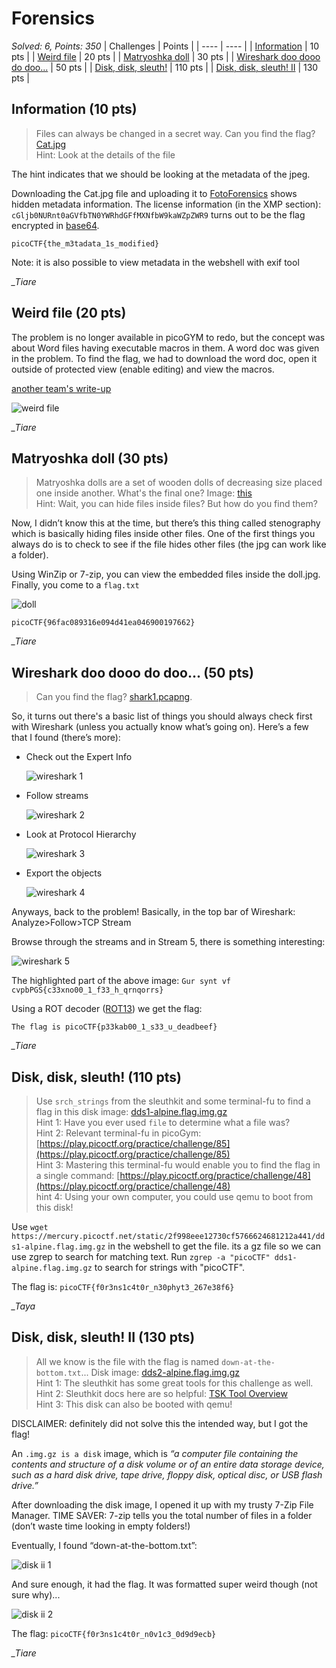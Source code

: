 # Forensics

*Solved: 6, Points: 350*
| Challenges | Points |
| ---- | ---- |
| [Information](#information-10-pts) | 10 pts |
| [Weird file](#weird-file-20-pts) | 20 pts |
| [Matryoshka doll](#matryoshka-doll-30-pts) | 30 pts |
| [Wireshark doo dooo do doo...](#wireshark-doo-dooo-do-doo-50-pts) | 50 pts |
| [Disk, disk, sleuth!](#disk-disk-sleuth-110-pts) | 110 pts |
| [Disk, disk, sleuth! II](#disk-disk-sleuth-ii-130-pts) | 130 pts |

## Information (10 pts)

>Files can always be changed in a secret way. Can you find the flag? [Cat.jpg](https://mercury.picoctf.net/static/c28a959c5605d5f67480d5dd3a77f302/cat.jpg)  
Hint: Look at the details of the file  

The hint indicates that we should be looking at the metadata of the jpeg. 

Downloading the Cat.jpg file and uploading it to [FotoForensics](https://fotoforensics.com/upload-file.php) shows hidden metadata information. The license information (in the XMP section): `cGljb0NURnt0aGVfbTN0YWRhdGFfMXNfbW9kaWZpZWR9` turns out to be the flag encrypted in [base64](https://www.base64decode.org/). 

`picoCTF{the_m3tadata_1s_modified}`  

Note: it is also possible to view metadata in the webshell with exif tool

*_Tiare*

## Weird file (20 pts)

The problem is no longer available in picoGYM to redo, but the concept was about Word files having executable macros in them. A word doc was given in the problem. To find the flag, we had to download the word doc, open it outside of protected view (enable editing) and view the macros.

[another team's write-up](https://github.com/vivian-dai/PicoCTF2021-Writeup/blob/main/Forensics/Weird%20File/Weird%20File.md)

![weird file](./pictures/weird-file.png "view a doc's macros")

*_Tiare*

## Matryoshka doll (30 pts)

>Matryoshka dolls are a set of wooden dolls of decreasing size placed one inside another. What's the final one? Image: [this](https://mercury.picoctf.net/static/205adad23bf9d8303081a0e71c9beab8/dolls.jpg)  
Hint: Wait, you can hide files inside files? But how do you find them?

Now, I didn’t know this at the time, but there’s this thing called stenography which is basically hiding files inside other files. One of the first things you always do is to check to see if the file hides other files (the jpg can work like a folder). 

Using WinZip or 7-zip, you can view the embedded files inside the doll.jpg. Finally, you come to a `flag.txt`  

![doll](./pictures/doll.png "ta-DA!")

`picoCTF{96fac089316e094d41ea046900197662}`  

*_Tiare*


## Wireshark doo dooo do doo... (50 pts)

>Can you find the flag? [shark1.pcapng](https://mercury.picoctf.net/static/0505a462ac9beb7412596855df280f6b/shark1.pcapng).  

So, it turns out there's a basic list of things you should always check first with Wireshark (unless you actually know what’s going on). Here’s a few that I found (there’s more):

- Check out the Expert Info
   
   ![wireshark 1](./pictures/wireshark-1.png)

- Follow streams

   ![wireshark 2](./pictures/wireshark-2.png)

- Look at Protocol Hierarchy

   ![wireshark 3](./pictures/wireshark-3.png)
   
- Export the objects

   ![wireshark 4](./pictures/wireshark-4.png)
   
Anyways, back to the problem! Basically, in the top bar of Wireshark: Analyze>Follow>TCP Stream

Browse through the streams and in Stream 5, there is something interesting:

![wireshark 5](./pictures/wireshark-5.png "wrow, that looks an awful lot like a flag")

The highlighted part of the above image: `Gur synt vf cvpbPGS{c33xno00_1_f33_h_qrnqorrs}`  

Using a ROT decoder ([ROT13](https://rot13.com/)) we get the flag:

`The flag is picoCTF{p33kab00_1_s33_u_deadbeef}`  

*_Tiare*

## Disk, disk, sleuth! (110 pts)

>Use `srch_strings` from the sleuthkit and some terminal-fu to find a flag in this disk image: [dds1-alpine.flag.img.gz](https://mercury.picoctf.net/static/2f998eee12730cf5766624681212a441/dds1-alpine.flag.img.gz)  
Hint 1: Have you ever used `file` to determine what a file was?  
Hint 2: Relevant terminal-fu in picoGym: [https://play.picoctf.org/practice/challenge/85](https://play.picoctf.org/practice/challenge/85)  
Hint 3: Mastering this terminal-fu would enable you to find the flag in a single command: [https://play.picoctf.org/practice/challenge/48](https://play.picoctf.org/practice/challenge/48)  
hint 4: Using your own computer, you could use qemu to boot from this disk!

Use `wget https://mercury.picoctf.net/static/2f998eee12730cf5766624681212a441/dds1-alpine.flag.img.gz` in the webshell to get the file. its a gz file so we can use zgrep to search for matching text. Run `zgrep -a "picoCTF" dds1-alpine.flag.img.gz` to search for strings with "picoCTF".

The flag is: `picoCTF{f0r3ns1c4t0r_n30phyt3_267e38f6}`

*_Taya*

## Disk, disk, sleuth! II (130 pts)

>All we know is the file with the flag is named `down-at-the-bottom.txt`... Disk image: [dds2-alpine.flag.img.gz](https://mercury.picoctf.net/static/626abf12c976b994999f77eec3138a22/dds2-alpine.flag.img.gz)  
Hint 1: The sleuthkit has some great tools for this challenge as well.  
Hint 2: Sleuthkit docs here are so helpful: [TSK Tool Overview](http://wiki.sleuthkit.org/index.php?title=TSK_Tool_Overview)  
Hint 3: This disk can also be booted with qemu!     

DISCLAIMER: definitely did not solve this the intended way, but I got the flag!

An `.img.gz is a disk` image, which is *“a computer file containing the contents and structure of a disk volume or of an entire data storage device, such as a hard disk drive, tape drive, floppy disk, optical disc, or USB flash drive.”*

After downloading the disk image, I opened it up with my trusty 7-Zip File Manager. TIME SAVER: 7-zip tells you the total number of files in a folder (don’t waste time looking in empty folders!)

Eventually, I found “down-at-the-bottom.txt”:

![disk ii 1](./pictures/disk-ii-1.png "found it!!")

And sure enough, it had the flag. It was formatted super weird though (not sure why)...

![disk ii 2](./pictures/disk-ii-2.png "WROW")

The flag: `picoCTF{f0r3ns1c4t0r_n0v1c3_0d9d9ecb}`  

*_Tiare*
